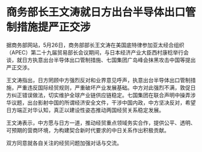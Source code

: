 # 商务部长王文涛就日方出台半导体出口管制措施提严正交涉

据商务部网站，5月26日，商务部部长王文涛在美国底特律参加亚太经合组织（APEC）第二十九届贸易部长会议期间，与日本经济产业大臣西村康稔举行会谈，就日方执意出台半导体出口管制措施、七国集团广岛峰会抹黑攻击中国等提出严正交涉。

王文涛指出，日方罔顾中方强烈反对和业界意见呼声，执意出台半导体出口管制措施，严重违反国际经贸规则，严重破坏产业发展基础。中方对此强烈不满，敦促日方纠正错误做法，切实维护全球产业链供应链稳定。七国集团在联合声明中操弄涉华议题，出台影射中国的所谓经济安全文件，干涉中国内政，中方坚决反对，希望日方端正对华认知，真正以建设性姿态推动两国经贸关系稳定发展。

王文涛表示，中方愿与日方一道，推动经贸重点领域务实合作，提供公平、透明、可预期的营商环境，为构建契合新时代要求的中日关系作出积极贡献。

双方同意就各自关注的经贸问题加强对话与交流。

